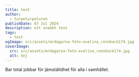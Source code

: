 ```yaml
---
title: test
author:
  - turpelurpeluren
publishDate: 07 Jul 2024
description: ett snabbt test
tags:
  - test
ogImage: src/assets/mrdagarna-foto-evelina_ronnback174.jpg
coverImage:
  src: src/assets/mrdagarna-foto-evelina_ronnback174.jpg
  alt: hej
---
```

Bar total jobbar för jämställdhet för alla i samhället.
